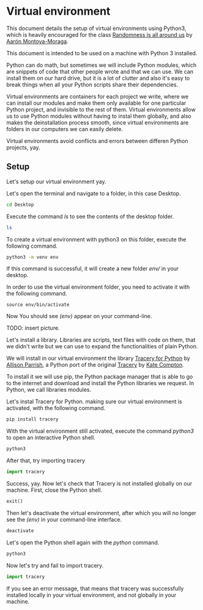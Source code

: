 # Virtual environment

This document details the setup of virtual environments using Python3, which is heavily encouraged for the class [Randomness is all around us](https://github.com/montoyamoraga/class-randomness-is-all-around) by [Aarón Montoya-Moraga](http://montoyamoraga.io/).

This document is intended to be used on a machine with Python 3 installed.

Python can do math, but sometimes we will include Python modules, which are snippets of code that other people wrote and that we can use. We can install them on our hard drive, but it is a lot of clutter and also it's easy to break things when all your Python scripts share their dependencies.

Virtual environments are containers for each project we write, where we can install our modules and make them only available for one particular Python project, and invisible to the rest of them. Virtual environments allow us to use Python modules without having to instal them globally, and also makes the deinstallation process smooth, since virtual environments are folders in our computers we can easily delete.

Virtual environments avoid conflicts and errors between differen Python projects, yay.

## Setup

Let's setup our virtual environment yay.

Let's open the terminal and navigate to a folder, in this case Desktop.

```bash
cd Desktop
```

Execute the command *ls* to see the contents of the desktop folder.

```bash
ls
```

To create a virtual environment with python3 on this folder, execute the following command.

```bash
python3 -m venv env
```

If this command is successful, it will create a new folder *env/* in your desktop.

In order to use the virtual environment folder, you need to activate it with the following command.

```
source env/bin/activate
```

Now You should see *(env)* appear on your command-line.

TODO: insert picture.

Let's install a library. Libraries are scripts, text files with code on them, that we didn't write but we can use to expand the functionalities of plain Python.

We will install in our virtual environment the library [Tracery for Python](https://github.com/aparrish/pytracery) by [Allison Parrish](http://www.decontextualize.com/), a Python port of the original [Tracery](http://tracery.io/) by [Kate Compton](http://www.galaxykate.com/).

To install it we will use pip, the Python package manager that is able to go to the internet and download and install the Python libraries we request. In Python, we call libraries modules.

Let's instal Tracery for Python. making sure our virtual environment is activated, with the following command.

```bash
pip install tracery
```

With the virtual environment still activated, execute the command *python3* to open an interactive Python shell.

```bash
python3
```

After that, try importing tracery

```Python
import tracery
```

Success, yay. Now let's check that Tracery is not installed globally on our machine. First, close the Python shell.

```python
exit()
```

Then let's deactivate the virtual environment, after which you will no longer see the *(env)* in your command-line interface.

```bash
deactivate
```


Let's open the Python shell again with the *python* command.

```bash
python3
```

 Now let's try and fail to import tracery.

```python
import tracery
```

If you see an error message, that means that tracery was successfully installed locally in your virtual environment, and not globally in your machine.
